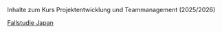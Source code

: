 Inhalte zum Kurs Projektentwicklung und Teammanagement (2025/2026)

[Fallstudie Japan](../Kursinhalte/posts/Fallstudie-Japan.md)